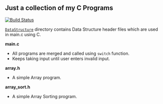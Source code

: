 Just a collection of my C Programs
---

[![Build Status](https://travis-ci.org/crazyuploader/CollegeStuff.svg?branch=master)](https://travis-ci.org/crazyuploader/CollegeStuff)

[`DataStructure`](/programs/c/DataStructure) directory contains Data Structure header files which are used in main.c using C.

<b>main.c</b>
* All programs are merged and called using `switch` function.
* Keeps taking input until user enters invalid input.

<b>array.h</b>
* A simple Array program.

<b>array_sort.h</b>
* A simple Array Sorting program.
